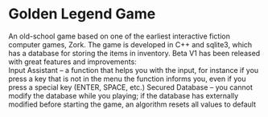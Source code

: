 # Golden Legend Game
An old-school game based on one of the earliest interactive fiction computer games, Zork. The game is developed in C++ and sqlite3, which has a database for storing the items in inventory. Beta V1 has been released with great features and improvements:  
Input Assistant – a function that helps you with the input, for instance if you press a key that is not in the menu the function informs you, even if you press a special key (ENTER, SPACE, etc.)
Secured Database – you cannot modify the database while you playing; if the database has externally modified before starting the game, an algorithm resets all values to default
